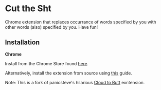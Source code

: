 Cut the Sht
=============

Chrome extension that replaces occurrance of words specified by you with other words (also) specified by you. Have fun!

Installation
------------

**Chrome**

Install from the Chrome Store found [here](https://chrome.google.com/webstore/detail/cut-the-sht/bbmljkeiicolcccnoiefdhpjchncinfk?hl=en-US&authuser=4).

Alternatively, install the extension from source using [this](https://www.mattcutts.com/blog/how-to-install-a-chrome-extension-from-github/) guide.


Note: This is a fork of panicsteve's hilarious [Cloud to Butt](https://github.com/panicsteve/cloud-to-butt) exntension.
